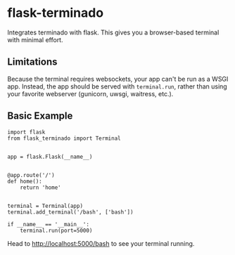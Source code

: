 # flask-terminado
Integrates terminado with flask. This gives you a browser-based terminal with minimal effort.

## Limitations
Because the terminal requires websockets, your app can't be run as a WSGI app. Instead, the app should be served with `terminal.run`, rather than using your favorite webserver (gunicorn, uwsgi, waitress, etc.).

## Basic Example
```
import flask
from flask_terminado import Terminal


app = flask.Flask(__name__)


@app.route('/')
def home():
    return 'home'


terminal = Terminal(app)
terminal.add_terminal('/bash', ['bash'])

if __name__ == '__main__':
    terminal.run(port=5000)
```

Head to [http://localhost:5000/bash](http://localhost:5000/bash) to see your terminal running.